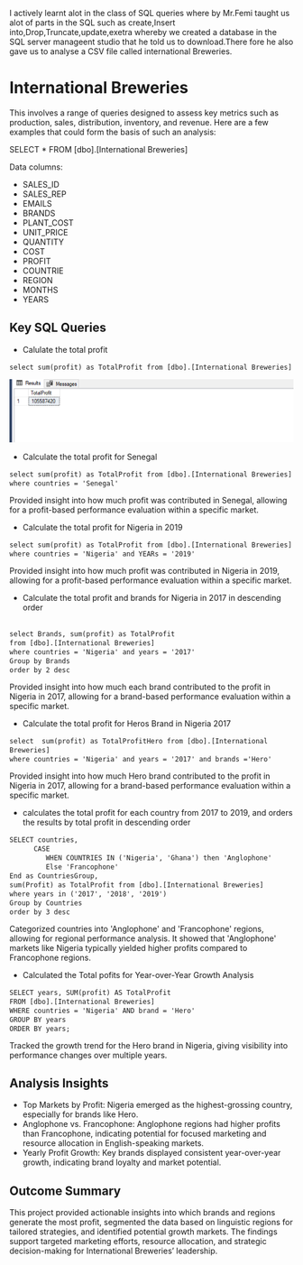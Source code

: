 I actively learnt alot in the class of SQL queries where by Mr.Femi taught us alot of parts in the SQL such as create,Insert into,Drop,Truncate,update,exetra whereby we created a database in the SQL server manageent studio that he told us to download.There fore he also gave us to analyse a CSV file called international Breweries.

# International Breweries
This involves a range of queries designed to assess key metrics such as production, sales, distribution, inventory, and revenue. Here are a few examples that could form the basis of such an analysis:

SELECT * FROM [dbo].[International Breweries]

Data columns:
- SALES_ID
- SALES_REP
- EMAILS
- BRANDS
- PLANT_COST
- UNIT_PRICE
- QUANTITY
- COST
- PROFIT
- COUNTRIE
- REGION
- MONTHS
- YEARS

## Key SQL Queries

- Calulate the total profit
 
 ```
select sum(profit) as TotalProfit from [dbo].[International Breweries]

```
![](https://github.com/sharifahstella/LITA-Class-Documentation-SQL/blob/main/profit.PNG)

- Calculate the total profit for Senegal

```
select sum(profit) as TotalProfit from [dbo].[International Breweries]
where countries = 'Senegal'
```
Provided insight into how much profit was contributed in Senegal, allowing for a profit-based performance evaluation within a specific market. 

- Calculate the total profit for Nigeria in 2019

```
select sum(profit) as TotalProfit from [dbo].[International Breweries]
where countries = 'Nigeria' and YEARs = '2019'

```
Provided insight into how much profit was contributed in Nigeria in 2019, allowing for a profit-based performance evaluation within a specific market. 

- Calculate the total profit and brands for Nigeria in 2017 in descending order

```

select Brands, sum(profit) as TotalProfit 
from [dbo].[International Breweries]
where countries = 'Nigeria' and years = '2017'
Group by Brands
order by 2 desc

```
Provided insight into how much each brand contributed to the profit in Nigeria in 2017, allowing for a brand-based performance evaluation within a specific market.

- Calculate the total profit for Heros Brand in Nigeria 2017

```
select  sum(profit) as TotalProfitHero from [dbo].[International Breweries]
where countries = 'Nigeria' and years = '2017' and brands ='Hero'

```
Provided insight into how much Hero brand contributed to the profit in Nigeria in 2017, allowing for a brand-based performance evaluation within a specific market.

- calculates the total profit for each country from 2017 to 2019, and orders the results by total profit in descending order

```
SELECT countries,
      CASE
	     WHEN COUNTRIES IN ('Nigeria', 'Ghana') then 'Anglophone'
		 Else 'Francophone'
End as CountriesGroup,
sum(Profit) as TotalProfit from [dbo].[International Breweries]
where years in ('2017', '2018', '2019')
Group by Countries
order by 3 desc

```
Categorized countries into 'Anglophone' and 'Francophone' regions, allowing for regional performance analysis. It showed that 'Anglophone' markets like Nigeria typically yielded higher profits compared to Francophone regions.

- Calculated the Total pofits for Year-over-Year Growth Analysis
```
SELECT years, SUM(profit) AS TotalProfit
FROM [dbo].[International Breweries]
WHERE countries = 'Nigeria' AND brand = 'Hero'
GROUP BY years
ORDER BY years;
```
Tracked the growth trend for the Hero brand in Nigeria, giving visibility into performance changes over multiple years.

## Analysis Insights
- Top Markets by Profit: Nigeria emerged as the highest-grossing country, especially for brands like Hero.
- Anglophone vs. Francophone: Anglophone regions had higher profits than Francophone, indicating potential for focused marketing and resource allocation in English-speaking markets.
- Yearly Profit Growth: Key brands displayed consistent year-over-year growth, indicating brand loyalty and market potential.

## Outcome Summary
This project provided actionable insights into which brands and regions generate the most profit, segmented the data based on linguistic regions for tailored strategies, and identified potential growth markets. The findings support targeted marketing efforts, resource allocation, and strategic decision-making for International Breweries’ leadership.
